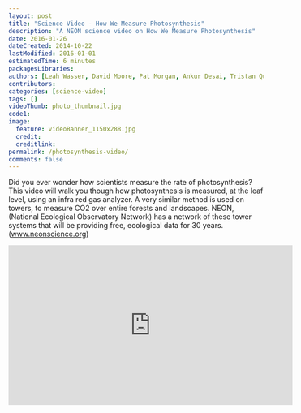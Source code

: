 ```yaml
---
layout: post
title: "Science Video - How We Measure Photosynthesis"
description: "A NEON science video on How We Measure Photosynthesis"
date: 2016-01-26
dateCreated: 2014-10-22
lastModified: 2016-01-01
estimatedTime: 6 minutes 
packagesLibraries:
authors: [Leah Wasser, David Moore, Pat Morgan, Ankur Desai, Tristan Quaif, Claire Lunch, Derek Smith, Shelley Petroy, Colin Williams]
contributors:
categories: [science-video]
tags: []
videoThumb: photo_thumbnail.jpg
code1: 
image:
  feature: videoBanner_1150x288.jpg
  credit:
  creditlink:
permalink: /photosynthesis-video/
comments: false
---
```



Did you ever wonder how scientists measure the rate of photosynthesis? This video will walk you though how photosynthesis is measured, at the leaf level, using an infra red gas analyzer. A very similar method is used on towers, to measure CO2 over entire forests and landscapes. NEON, (National Ecological Observatory Network) has a network of these tower systems that will be providing free, ecological data for 30 years. (www.neonscience.org)

<iframe width="560" height="315" src="https://www.youtube.com/embed/PlEzyZadA90" frameborder="0" allowfullscreen></iframe>